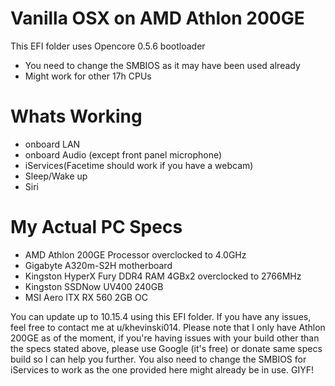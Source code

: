 # Vanilla OSX on AMD Athlon 200GE

This EFI folder uses Opencore 0.5.6 bootloader

  - You need to change the SMBIOS as it may have been used already
  - Might work for other 17h CPUs

# Whats Working
  - onboard LAN
  - onboard Audio (except front panel microphone)
  - iServices(Facetime should work if you have a webcam)
  - Sleep/Wake up
  - Siri

# My Actual PC Specs
  - AMD Athlon 200GE Processor overclocked to 4.0GHz
  - Gigabyte A320m-S2H motherboard
  - Kingston HyperX Fury DDR4 RAM 4GBx2 overclocked to 2766MHz
  - Kingston SSDNow UV400 240GB
  - MSI Aero ITX RX 560 2GB OC

You can update up to 10.15.4 using this EFI folder.
If you have any issues, feel free to contact me at u/khevinski014.
Please note that I only have Athlon 200GE as of the moment, if you're having issues with your build other than the specs stated above, please use Google (it's free) or donate same specs build so I can help you further.
You also need to change the SMBIOS for iServices to work as the one provided here might already be in use. GIYF!
